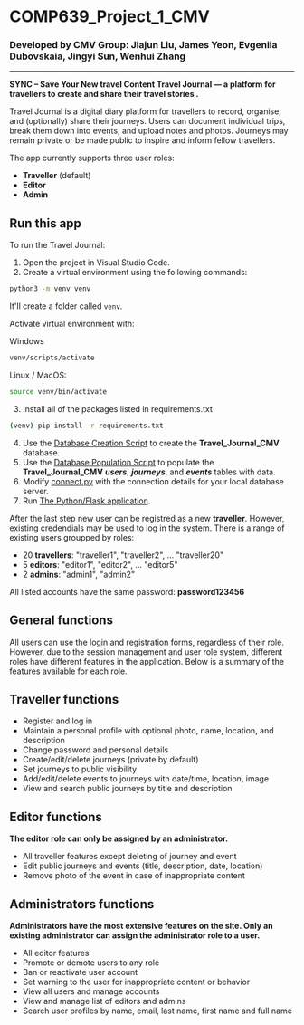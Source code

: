# COMP639_Project_1_CMV
### Developed by CMV Group: Jiajun Liu, James Yeon, Evgeniia Dubovskaia, Jingyi Sun, Wenhui Zhang
___

**SYNC – Save Your New travel Content Travel Journal — a platform for travellers to create and share their travel stories   .**

Travel Journal is a digital diary platform for travellers to record, organise, and (optionally) share their journeys. Users can document individual trips, break them down into events, and upload notes and photos. Journeys may remain private or be made public to inspire and inform fellow travellers.

The app currently supports three user roles:

- **Traveller** (default)
- **Editor**
- **Admin**



## Run this app

To run the Travel Journal:

1. Open the project in Visual Studio Code.
2. Create a virtual environment using the following commands:

```bash
python3 -m venv venv
```

It'll create a folder called `venv`.

Activate virtual environment with:

Windows
```bash
venv/scripts/activate
```

Linux / MacOS:
```bash
source venv/bin/activate
```

3. Install all of the packages listed in requirements.txt 

```bash
(venv) pip install -r requirements.txt
```

4. Use the [Database Creation Script](create_database.sql) to create 
    the **Travel_Journal_CMV** database.
5. Use the [Database Population Script](populate_database.sql) to populate
   the **Travel_Journal_CMV** ***users***, ***journeys***, and ***events*** tables with data.
6. Modify [connect.py](app/connect.py) with the connection details for
   your local database server.
7. Run [The Python/Flask application](run.py).

After the last step new user can be registred as a new **traveller**. 
However, existing credendials may be used to log in the system. 
There is a range of existing users groupped by roles:

- 20 **travellers**: "traveller1", "traveller2", ... "traveller20"
- 5 **editors**: "editor1", "editor2", ... "editor5"
- 2 **admins**: "admin1", "admin2"

All listed accounts have the same password: **password123456**



## General functions

All users can use the login and registration forms, regardless of their role. 
However, due to the session management and user role system, different roles 
have different features in the application. Below is a summary of the features 
available for each role.

## Traveller functions

- Register and log in
- Maintain a personal profile with optional photo, name, location, and description
- Change password and personal details
- Create/edit/delete journeys (private by default)
- Set journeys to public visibility
- Add/edit/delete events to journeys with date/time, location, image
- View and search public journeys by title and description


## Editor functions

**The editor role can only be assigned by an administrator.**
- All traveller features except deleting of journey and event
- Edit public journeys and events (title, description, date, location)
- Remove photo of the event in case of inappropriate content

## Administrators functions

**Administrators have the most extensive features on the site. Only an existing administrator 
can assign the administrator role to a user.**

- All editor features
- Promote or demote users to any role
- Ban or reactivate user account
- Set warning to the user for inappropriate content or behavior
- View all users and manage accounts
- View and manage list of editors and admins
- Search user profiles by name, email, last name, first name and full name
